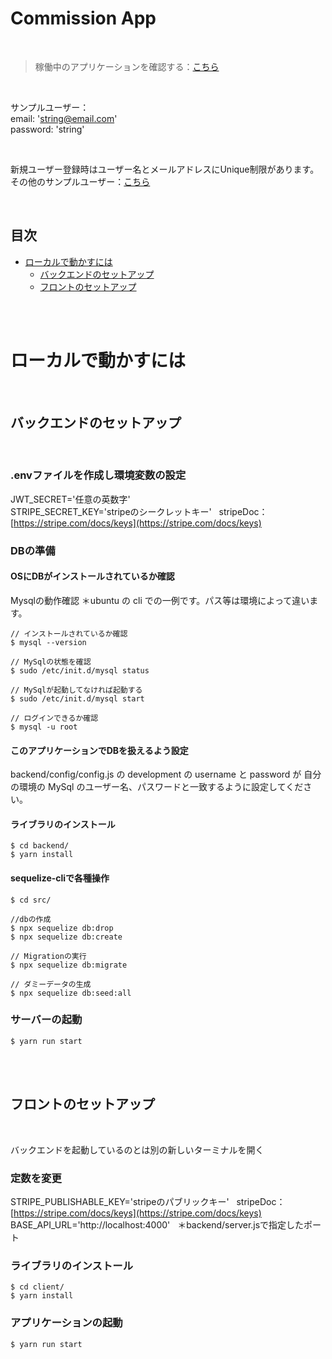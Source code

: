 # Commission App

<br/>

> 稼働中のアプリケーションを確認する：[こちら](https://commission-app.netlify.app)

<br/>

サンプルユーザー：<br/>
email: 'string@email.com'<br/>
password: 'string'<br/>

<br/>


新規ユーザー登録時はユーザー名とメールアドレスにUnique制限があります。<br/>
その他のサンプルユーザー：[こちら](https://github.com/waynejsk/commition_app/blob/main/backend/src/seeders/20211031233803-test-users.js)

<br/>

## 目次

 - [ローカルで動かすには](#ローカルで動かすには)
    - [バックエンドのセットアップ](#バックエンドのセットアップ)
    - [フロントのセットアップ](#フロントのセットアップ)


<br/>
<br/>

# ローカルで動かすには

<br/>

## バックエンドのセットアップ

<br/>

### .envファイルを作成し環境変数の設定

JWT_SECRET='任意の英数字'<br/>
STRIPE_SECRET_KEY='stripeのシークレットキー' &nbsp; stripeDoc：[https://stripe.com/docs/keys](https://stripe.com/docs/keys)<br/>

### DBの準備

#### OSにDBがインストールされているか確認

Mysqlの動作確認 ＊ubuntu の cli での一例です。パス等は環境によって違います。

```
// インストールされているか確認
$ mysql --version

// MySqlの状態を確認
$ sudo /etc/init.d/mysql status

// MySqlが起動してなければ起動する
$ sudo /etc/init.d/mysql start

// ログインできるか確認
$ mysql -u root
```

#### このアプリケーションでDBを扱えるよう設定
backend/config/config.js の development の username と password が 自分の環境の MySql のユーザー名、パスワードと一致するように設定してください。

#### ライブラリのインストール

```
$ cd backend/
$ yarn install
```

#### sequelize-cliで各種操作

```
$ cd src/

//dbの作成
$ npx sequelize db:drop
$ npx sequelize db:create

// Migrationの実行
$ npx sequelize db:migrate

// ダミーデータの生成
$ npx sequelize db:seed:all
```

### サーバーの起動

```
$ yarn run start
```

<br/>
<br/>

## フロントのセットアップ

<br/>

バックエンドを起動しているのとは別の新しいターミナルを開く

### 定数を変更

STRIPE_PUBLISHABLE_KEY='stripeのパブリックキー' &nbsp; stripeDoc：[https://stripe.com/docs/keys](https://stripe.com/docs/keys)<br/>
BASE_API_URL='http://localhost:4000' &nbsp; ＊backend/server.jsで指定したポート<br/>

### ライブラリのインストール

```
$ cd client/
$ yarn install
```

### アプリケーションの起動

```
$ yarn run start
```